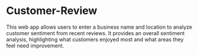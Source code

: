 # Customer-Review
This web app allows users to enter a business name and location to analyze customer sentiment from recent reviews. It provides an overall sentiment analysis, highlighting what customers enjoyed most and what areas they feel need improvement.

